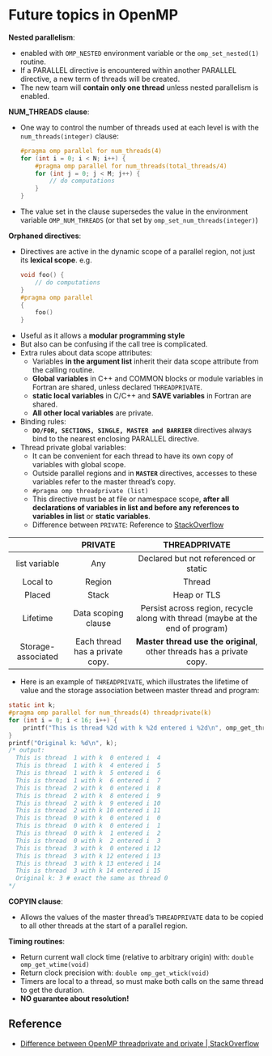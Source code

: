 # Future topics in OpenMP

**Nested parallelism**:
* enabled with `OMP_NESTED` environment variable or the `omp_set_nested(1)` routine.  
* If a PARALLEL directive is encountered within another PARALLEL directive, a new term of threads will be created.
* The new team will **contain only one thread** unless nested parallelism is enabled.


**NUM_THREADS clause**:
* One way to control the number of threads used at each level is with the `num_threads(integer)` clause:
  ```c
  #pragma omp parallel for num_threads(4)
  for (int i = 0; i < N; i++) {
      #pragma omp parallel for num_threads(total_threads/4)
      for (int j = 0; j < M; j++) {
          // do computations
      }
  }
  ```
* The value set in the clause supersedes the value in the environment variable `OMP_NUM_THREADS` (or that set by `omp_set_num_threads(integer)`)    


**Orphaned directives**:
* Directives are active in the dynamic scope of a parallel region, not just its **lexical scope**. e.g.
  ```c
  void foo() {
      // do computations
  }
  #pragma omp parallel
  {
      foo()
  }
  ```
* Useful as it allows a **modular programming style**   
* But also can be confusing if the call tree is complicated.
* Extra rules about data scope attributes:
  * Variables **in the argument list** inherit their data scope attribute from the calling routine.
  * **Global variables** in C++ and COMMON blocks or module variables in Fortran are shared, unless declared `THREADPRIVATE`.
  * **static local variables** in C/C++ and **SAVE variables** in Fortran are shared.  
  * **All other local variables** are private.   
* Binding rules:
  * **`DO/FOR, SECTIONS, SINGLE, MASTER and BARRIER`** directives always bind to the nearest enclosing PARALLEL directive.
* Thread private global variables:
  * It can be convenient for each thread to have its own copy of variables with global scope.
  * Outside parallel regions and in **`MASTER`** directives, accesses to these variables refer to the master thread’s copy.
  * `#pragma omp threadprivate (list)`
  * This directive must be at file or namespace scope, **after all declarations of variables in list and before any references to variables in list** or **static variables**.
  * Difference between `PRIVATE`: Reference to [StackOverflow](https://stackoverflow.com/questions/18022133/difference-between-openmp-threadprivate-and-private)
  
||PRIVATE|THREADPRIVATE|
|:--:|:--:|:--:|
|list variable|Any|Declared but not referenced or static|
|Local to|Region|Thread|
|Placed|Stack|Heap or TLS|
|Lifetime|Data scoping clause|Persist across region, recycle along with thread (maybe at the end of program)|
|Storage-associated|Each thread has a private copy.|**Master thread use the original**, other threads has a private copy.|
  * Here is an example of `THREADPRIVATE`, which illustrates the lifetime of value and the storage association between master thread and program:
  ```c
  static int k;
  #pragma omp parallel for num_threads(4) threadprivate(k)
  for (int i = 0; i < 16; i++) {
      printf("This is thread %2d with k %2d entered i %2d\n", omp_get_thread_num(), k, i);
  }
  printf("Original k: %d\n", k);
  /* output: 
    This is thread  1 with k  0 entered i  4
    This is thread  1 with k  4 entered i  5
    This is thread  1 with k  5 entered i  6
    This is thread  1 with k  6 entered i  7
    This is thread  2 with k  0 entered i  8
    This is thread  2 with k  8 entered i  9
    This is thread  2 with k  9 entered i 10
    This is thread  2 with k 10 entered i 11
    This is thread  0 with k  0 entered i  0
    This is thread  0 with k  0 entered i  1
    This is thread  0 with k  1 entered i  2
    This is thread  0 with k  2 entered i  3
    This is thread  3 with k  0 entered i 12
    This is thread  3 with k 12 entered i 13
    This is thread  3 with k 13 entered i 14
    This is thread  3 with k 14 entered i 15
    Original k: 3 # exact the same as thread 0
  */
  ```

**COPYIN clause**:
* Allows the values of the master thread’s `THREADPRIVATE` data to be copied to all other threads at the start of a parallel region.

**Timing routines**:
* Return current wall clock time (relative to arbitrary origin) with: `double omp_get_wtime(void)`
* Return clock precision with: `double omp_get_wtick(void)`
* Timers are local to a thread, so must make both calls on the same thread to get the duration.
* **NO guarantee about resolution!**




## Reference
- [Difference between OpenMP threadprivate and private | StackOverflow](https://stackoverflow.com/questions/18022133/difference-between-openmp-threadprivate-and-private)